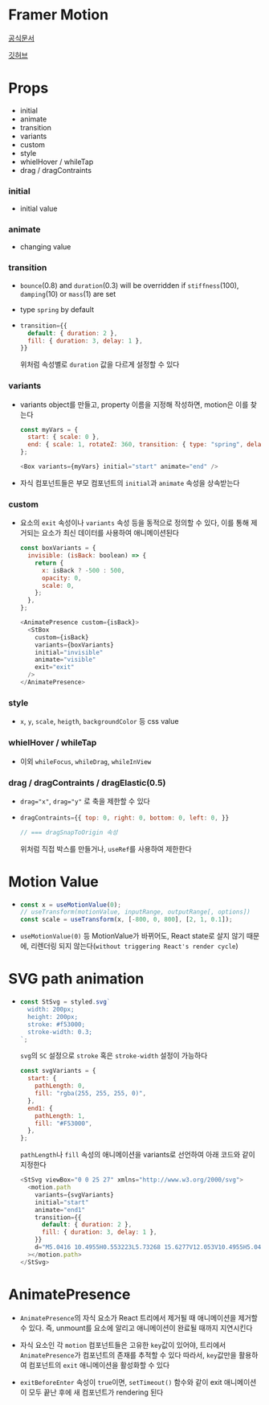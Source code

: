 # Framer Motion

[공식문서](https://www.framer.com/docs/introduction/)

[깃허브](https://github.com/framer/motion)

# Props

- initial
- animate
- transition
- variants
- custom
- style
- whielHover / whileTap
- drag / dragContraints

### initial

- initial value

### animate

- changing value

### transition

- `bounce`(0.8) and `duration`(0.3) will be overridden if `stiffness`(100), `damping`(10) or `mass`(1) are set

- type `spring` by default

- ```javascript
  transition={{
    default: { duration: 2 },
    fill: { duration: 3, delay: 1 },
  }}
  ```
  위처럼 속성별로 `duration` 값을 다르게 설정할 수 있다

### variants

- variants object를 만들고,
  property 이름을 지정해 작성하면,
  motion은 이를 찾는다

  ```javascript
  const myVars = {
    start: { scale: 0 },
    end: { scale: 1, rotateZ: 360, transition: { type: "spring", delay: 0.5 } },
  };
  ```

  ```javascript
  <Box variants={myVars} initial="start" animate="end" />
  ```

- 자식 컴포넌트들은 부모 컴포넌트의 `initial`과 `animate` 속성을 상속받는다

### custom

- 요소의 `exit` 속성이나 `variants` 속성 등을 동적으로 정의할 수 있다, 이를 통해 제거되는 요소가 최신 데이터를 사용하여 애니메이션된다

  ```javascript
  const boxVariants = {
    invisible: (isBack: boolean) => {
      return {
        x: isBack ? -500 : 500,
        opacity: 0,
        scale: 0,
      };
    },
  };
  ```

  ```javascript
  <AnimatePresence custom={isBack}>
    <StBox
      custom={isBack}
      variants={boxVariants}
      initial="invisible"
      animate="visible"
      exit="exit"
    />
  </AnimatePresence>
  ```

### style

- `x`, `y`, `scale`, `heigth`, `backgroundColor` 등 css value

### whielHover / whileTap

- 이외 `whileFocus`, `whileDrag`, `whileInView`

### drag / dragContraints / dragElastic(0.5)

- `drag="x"`, `drag="y"` 로 축을 제한할 수 있다

- ```javascript
  dragContraints={{ top: 0, right: 0, bottom: 0, left: 0, }}

  // === dragSnapToOrigin 속성
  ```

  위처럼 직접 박스를 만들거나, `useRef`를 사용하여 제한한다

# Motion Value

- ```javascript
  const x = useMotionValue(0);
  // useTransform(motionValue, inputRange, outputRange[, options])
  const scale = useTransform(x, [-800, 0, 800], [2, 1, 0.1]);
  ```

- `useMotionValue(0)` 등 MotionValue가 바뀌어도, React state로 살지 않기 때문에, 리렌더링 되지 않는다(`without triggering React's render cycle`)

# SVG path animation

- ```javascript
  const StSvg = styled.svg`
    width: 200px;
    height: 200px;
    stroke: #f53000;
    stroke-width: 0.3;
  `;
  ```

  `svg`의 `SC` 설정으로 `stroke` 혹은 `stroke-width` 설정이 가능하다

  ```javascript
  const svgVariants = {
    start: {
      pathLength: 0,
      fill: "rgba(255, 255, 255, 0)",
    },
    end1: {
      pathLength: 1,
      fill: "#F53000",
    },
  };
  ```

  `pathLength`나 `fill` 속성의 애니메이션을 variants로 선언하여 아래 코드와 같이 지정한다

  ```javascript
  <StSvg viewBox="0 0 25 27" xmlns="http://www.w3.org/2000/svg">
    <motion.path
      variants={svgVariants}
      initial="start"
      animate="end1"
      transition={{
        default: { duration: 2 },
        fill: { duration: 3, delay: 1 },
      }}
      d="M5.0416 10.4955H0.553223L5.73268 15.6277V12.053V10.4955H5.0416Z"
    ></motion.path>
  </StSvg>
  ```

# AnimatePresence

- `AnimatePresence`의 자식 요소가 React 트리에서 제거될 때 애니메이션을 제거할 수 있다. 즉, unmount를 요소에 알리고 애니메이션이 완료될 때까지 지연시킨다

- 자식 요소인 각 `motion` 컴포넌트들은 고유한 `key`값이 있어야, 트리에서 `AnimatePresence`가 컴포넌트의 존재를 추적할 수 있다
  따라서, `key`값만을 활용하여 컴포넌트의 `exit` 애니메이션을 활성화할 수 있다

- `exitBeforeEnter` 속성이 `true`이면, `setTimeout()` 함수와 같이 exit 애니메이션이 모두 끝난 후에 새 컴포넌트가 rendering 된다
